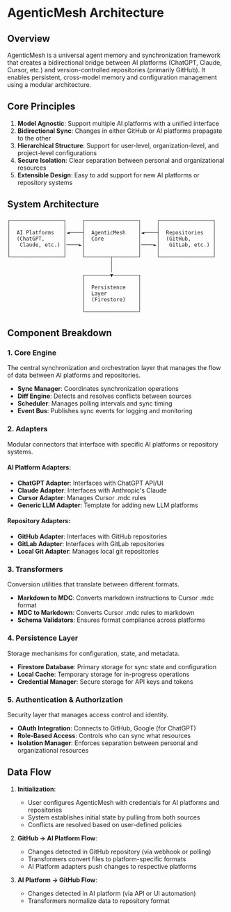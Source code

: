 # AgenticMesh Architecture

## Overview

AgenticMesh is a universal agent memory and synchronization framework that creates a bidirectional bridge between AI platforms (ChatGPT, Claude, Cursor, etc.) and version-controlled repositories (primarily GitHub). It enables persistent, cross-model memory and configuration management using a modular architecture.

## Core Principles

1. **Model Agnostic**: Support multiple AI platforms with a unified interface
2. **Bidirectional Sync**: Changes in either GitHub or AI platforms propagate to the other
3. **Hierarchical Structure**: Support for user-level, organization-level, and project-level configurations
4. **Secure Isolation**: Clear separation between personal and organizational resources
5. **Extensible Design**: Easy to add support for new AI platforms or repository systems

## System Architecture

```
┌─────────────────┐     ┌─────────────────┐     ┌─────────────────┐
│                 │     │                 │     │                 │
│  AI Platforms   │◄────┤  AgenticMesh    │◄────┤  Repositories   │
│  (ChatGPT,      │     │  Core           │     │  (GitHub,       │
│   Claude, etc.) │────►│                 │────►│   GitLab, etc.) │
│                 │     │                 │     │                 │
└─────────────────┘     └────────┬────────┘     └─────────────────┘
                                 │
                                 │
                        ┌────────▼────────┐
                        │                 │
                        │  Persistence    │
                        │  Layer          │
                        │  (Firestore)    │
                        │                 │
                        └─────────────────┘
```

## Component Breakdown

### 1. Core Engine

The central synchronization and orchestration layer that manages the flow of data between AI platforms and repositories.

- **Sync Manager**: Coordinates synchronization operations
- **Diff Engine**: Detects and resolves conflicts between sources
- **Scheduler**: Manages polling intervals and sync timing
- **Event Bus**: Publishes sync events for logging and monitoring

### 2. Adapters

Modular connectors that interface with specific AI platforms or repository systems.

#### AI Platform Adapters:
- **ChatGPT Adapter**: Interfaces with ChatGPT API/UI
- **Claude Adapter**: Interfaces with Anthropic's Claude
- **Cursor Adapter**: Manages Cursor .mdc rules
- **Generic LLM Adapter**: Template for adding new LLM platforms

#### Repository Adapters:
- **GitHub Adapter**: Interfaces with GitHub repositories
- **GitLab Adapter**: Interfaces with GitLab repositories
- **Local Git Adapter**: Manages local git repositories

### 3. Transformers

Conversion utilities that translate between different formats.

- **Markdown to MDC**: Converts markdown instructions to Cursor .mdc format
- **MDC to Markdown**: Converts Cursor .mdc rules to markdown
- **Schema Validators**: Ensures format compliance across platforms

### 4. Persistence Layer

Storage mechanisms for configuration, state, and metadata.

- **Firestore Database**: Primary storage for sync state and configuration
- **Local Cache**: Temporary storage for in-progress operations
- **Credential Manager**: Secure storage for API keys and tokens

### 5. Authentication & Authorization

Security layer that manages access control and identity.

- **OAuth Integration**: Connects to GitHub, Google (for ChatGPT)
- **Role-Based Access**: Controls who can sync what resources
- **Isolation Manager**: Enforces separation between personal and organizational resources

## Data Flow

1. **Initialization**:
   - User configures AgenticMesh with credentials for AI platforms and repositories
   - System establishes initial state by pulling from both sources
   - Conflicts are resolved based on user-defined policies

2. **GitHub → AI Platform Flow**:
   - Changes detected in GitHub repository (via webhook or polling)
   - Transformers convert files to platform-specific formats
   - AI Platform adapters push changes to respective platforms

3. **AI Platform → GitHub Flow**:
   - Changes detected in AI platform (via API or UI automation)
   - Transformers normalize data to repository format
